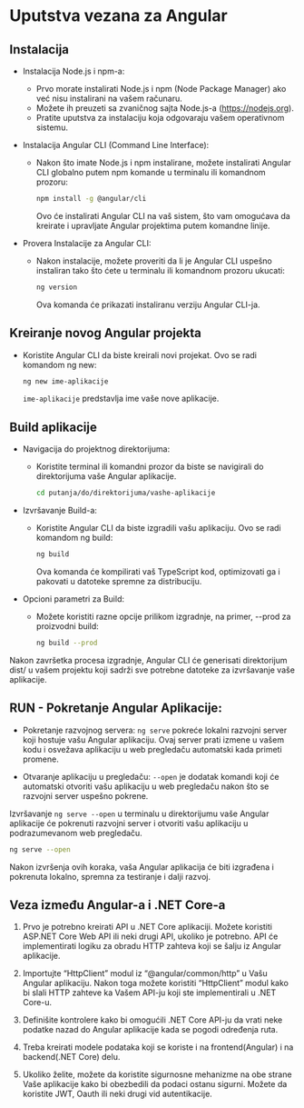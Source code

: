 # Uputstva vezana za Angular

## Instalacija

- Instalacija Node.js i npm-a:
  - Prvo morate instalirati Node.js i npm (Node Package Manager) ako već nisu instalirani na vašem računaru.
  - Možete ih preuzeti sa zvaničnog sajta Node.js-a (https://nodejs.org).
  - Pratite uputstva za instalaciju koja odgovaraju vašem operativnom sistemu.
- Instalacija Angular CLI (Command Line Interface):
  - Nakon što imate Node.js i npm instalirane, možete instalirati Angular CLI globalno putem npm komande u terminalu ili komandnom prozoru: 
    ```sh
    npm install -g @angular/cli
    ```
    Ovo će instalirati Angular CLI na vaš sistem, što vam omogućava da kreirate i upravljate Angular projektima putem komandne linije.

- Provera Instalacije za Angular CLI:
  - Nakon instalacije, možete proveriti da li je Angular CLI uspešno instaliran tako što ćete u terminalu ili komandnom prozoru ukucati:
    ```sh
    ng version 
    ```
    Ova komanda će prikazati instaliranu verziju Angular CLI-ja.

## Kreiranje novog Angular projekta

  - Koristite Angular CLI da biste kreirali novi projekat. Ovo se radi komandom ng new:
    ```sh
    ng new ime-aplikacije 
    ```
    `ime-aplikacije` predstavlja ime vaše nove aplikacije.


## Build aplikacije

- Navigacija do projektnog direktorijuma:
  - Koristite terminal ili komandni prozor da biste se navigirali do direktorijuma vaše Angular aplikacije.
     ```sh
    cd putanja/do/direktorijuma/vashe-aplikacije
    ```
- Izvršavanje Build-a:
  - Koristite Angular CLI da biste izgradili vašu aplikaciju. Ovo se radi komandom ng build:
    ```sh
    ng build 
    ```
    Ova komanda će kompilirati vaš TypeScript kod, optimizovati ga i pakovati u datoteke spremne za distribuciju.

- Opcioni parametri za Build:
  - Možete koristiti razne opcije prilikom izgradnje, na primer, --prod za proizvodni build:
    ```sh
    ng build --prod
    ```
Nakon završetka procesa izgradnje, Angular CLI će generisati direktorijum dist/ u vašem projektu koji sadrži sve potrebne datoteke za izvršavanje vaše aplikacije.

## RUN - Pokretanje Angular Aplikacije:

- Pokretanje razvojnog servera: `ng serve` pokreće lokalni razvojni server koji hostuje vašu Angular aplikaciju. Ovaj server prati izmene u vašem kodu i osvežava aplikaciju u web pregledaču automatski kada primeti promene.

- Otvaranje aplikaciju u pregledaču: `--open` je dodatak komandi koji će automatski otvoriti vašu aplikaciju u web pregledaču nakon što se razvojni server uspešno pokrene.

Izvršavanje `ng serve --open` u terminalu u direktorijumu vaše Angular aplikacije će pokrenuti razvojni server i otvoriti vašu aplikaciju u podrazumevanom web pregledaču. 

```sh
ng serve --open
```

Nakon izvršenja ovih koraka, vaša Angular aplikacija će biti izgrađena i pokrenuta lokalno, spremna za testiranje i dalji razvoj.



## Veza između Angular-a i .NET Core-a

1.	Prvo je potrebno kreirati API u .NET Core aplikaciji. Možete koristiti ASP.NET Core Web API ili neki drugi API, ukoliko je potrebno. API će implementirati logiku za obradu HTTP zahteva koji se šalju iz Angular aplikacije.

2.	Importujte “HttpClient” modul iz “@angular/common/http” u Vašu Angular aplikaciju. Nakon toga možete koristiti “HttpClient” modul kako bi slali HTTP zahteve ka Vašem API-ju koji ste implementirali u .NET Core-u.

3.	Definišite kontrolere kako bi omogućili .NET Core API-ju da vrati neke podatke nazad do Angular aplikacije kada se pogodi određenja ruta.

4.	Treba kreirati modele podataka koji se koriste i na frontend(Angular) i na backend(.NET Core) delu.

5.	Ukoliko želite, možete da koristite sigurnosne mehanizme na obe strane Vaše aplikacije kako bi obezbedili da podaci ostanu sigurni. Možete da koristite JWT, Oauth ili neki drugi vid autentikacije.




